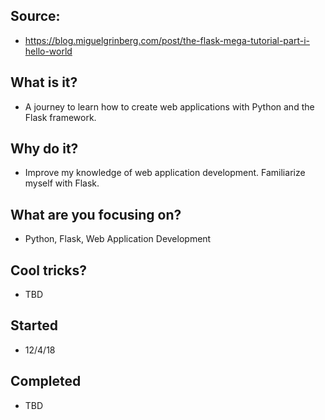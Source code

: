 ## Source:
- https://blog.miguelgrinberg.com/post/the-flask-mega-tutorial-part-i-hello-world

## What is it?
- A journey to learn how to create web applications with Python and the Flask framework.

## Why do it?
- Improve my knowledge of web application development. Familiarize myself with Flask.

## What are you focusing on?
- Python, Flask, Web Application Development

## Cool tricks?
- TBD

## Started 
- 12/4/18

## Completed 
- TBD
